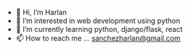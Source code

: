 - 👋 Hi, I’m Harlan
- 👀 I’m interested in web development using python
- 🌱 I’m currently learning python, django/flask, react
- 📫 How to reach me ... sanchezharlan@gmail.com

<!---
sanchezharlan/sanchezharlan is a ✨ special ✨ repository because its `README.md` (this file) appears on your GitHub profile.
You can click the Preview link to take a look at your changes.
--->
